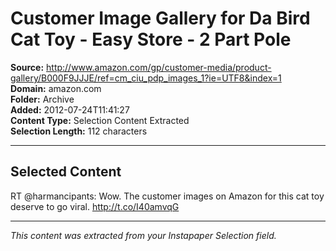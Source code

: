 # Customer Image Gallery for Da Bird Cat Toy - Easy Store - 2 Part Pole

**Source:** http://www.amazon.com/gp/customer-media/product-gallery/B000F9JJJE/ref=cm_ciu_pdp_images_1?ie=UTF8&index=1  
**Domain:** amazon.com  
**Folder:** Archive  
**Added:** 2012-07-24T11:41:27  
**Content Type:** Selection Content Extracted  
**Selection Length:** 112 characters  


---

## Selected Content

RT @harmancipants: Wow. The customer images on Amazon for this cat toy deserve to go viral. http://t.co/I40amvqG

---

*This content was extracted from your Instapaper Selection field.*